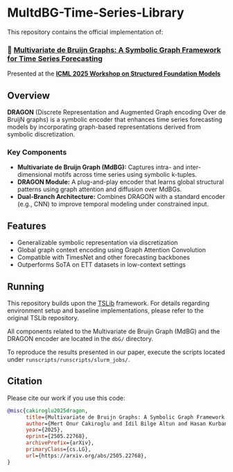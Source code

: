 # MultdBG-Time-Series-Library
This repository contains the official implementation of:

### 📄 [**Multivariate de Bruijn Graphs: A Symbolic Graph Framework for Time Series Forecasting**](https://arxiv.org/abs/2505.22768)

Presented at the **[ICML 2025 Workshop on Structured Foundation Models](https://icml-structured-fm-workshop.github.io/)**


## Overview

**DRAGON** (Discrete Representation and Augmented Graph encoding Over de BruijN graphs) is a symbolic encoder that enhances time series forecasting models by incorporating graph-based representations derived from symbolic discretization.

### Key Components

* **Multivariate de Bruijn Graph (MdBG):** Captures intra- and inter-dimensional motifs across time series using symbolic k-tuples.
* **DRAGON Module:** A plug-and-play encoder that learns global structural patterns using graph attention and diffusion over MdBGs.
* **Dual-Branch Architecture:** Combines DRAGON with a standard encoder (e.g., CNN) to improve temporal modeling under constrained input.

## Features

* Generalizable symbolic representation via discretization
* Global graph context encoding using Graph Attention Convolution
* Compatible with TimesNet and other forecasting backbones
* Outperforms SoTA on ETT datasets in low-context settings



## Running
This repository builds upon the [TSLib](https://github.com/thuml/Time-Series-Library) framework. For details regarding environment setup and baseline implementations, please refer to the original TSLib repository.

All components related to the Multivariate de Bruijn Graph (MdBG) and the DRAGON encoder are located in the `dbG/` directory.

To reproduce the results presented in our paper, execute the scripts located under `runscripts/runscripts/slurm_jobs/`.


## Citation

Please cite our work if you use this code:

```bibtex
@misc{cakiroglu2025dragon,
      title={Multivariate de Bruijn Graphs: A Symbolic Graph Framework for Time Series Forecasting}, 
      author={Mert Onur Cakiroglu and Idil Bilge Altun and Hasan Kurban and Elham Buxton and Mehmet Dalkilic},
      year={2025},
      eprint={2505.22768},
      archivePrefix={arXiv},
      primaryClass={cs.LG},
      url={https://arxiv.org/abs/2505.22768}, 
}
```
